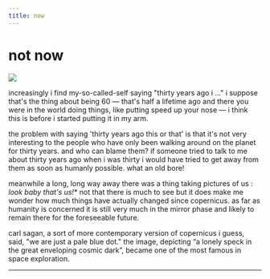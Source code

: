 ```yaml
---
title: now
---
```


# not now

![](http://johannesk.com.s3.amazonaws.com/2020/img/pale-blue-dot.jpg)

increasingly i find my-so-called-self saying "thirty years ago i ..." i suppose that's the thing about being 60 — that's half a lifetime ago and there you were in the world doing things, like putting speed up your nose — i think this is before i started putting it in my arm. 

the problem with saying 'thirty years ago this or that' is that it's not very interesting to the people who have only been walking around on the planet for thirty years. and who can blame them? if someone tried to talk to me about thirty years ago when i was thirty i would have tried to get away from them as soon as humanly possible. what an old bore! 

meanwhile a long, long way away there was a thing taking pictures of us : *look baby that's us!** not that there is much to see but it does make me wonder how much things have actually changed since copernicus. as far as humanity is concerned it is still very much in the mirror phase and likely to remain there for the foreseeable future.

carl sagan, a sort of more contemporary version of copernicus i guess, said, "we are just a pale blue dot." the image, depicting “a lonely speck in the great enveloping cosmic dark”, became one of the most famous in space exploration.

----------------------



![]()








